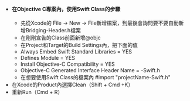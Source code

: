 * #### 在Objective C專案內，使用Swift Class的步驟
  * 先從Xcode的 File -> New -> File新增檔案，到最後會詢問要不要自動新增Bridging-Header.h檔案
  * 在剛剛宣告的Class前面新增@objc
  * 在Project和Target的Build Settings內，把下面的值
   * Always Embed Swift Standard Libraries = YES
   * Defines Module = YES
   * Install Objective-C Compatibility = YES
   * Objective-C Generated Interface Header Name = -Swift.h
  * 在想要使用Swift Class的檔案內  #import "projectName-Swift.h"
 * 在Xcode的Product內選擇Clean（Shift + Cmd +K）
 * 重新Run（Cmd + R）

   

